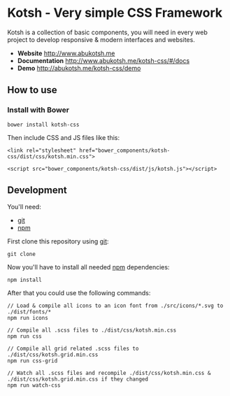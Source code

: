 # Kotsh - Very simple CSS Framework

Kotsh is a collection of basic components, you will need in every web project to develop responsive & modern interfaces and websites.

* __Website__ http://www.abukotsh.me
* __Documentation__ http://www.abukotsh.me/kotsh-css/#/docs
* __Demo__ http://abukotsh.me/kotsh-css/demo

## How to use

### Install with Bower
```
bower install kotsh-css
```
Then include CSS and JS files like this:
```
<link rel="stylesheet" href="bower_components/kotsh-css/dist/css/kotsh.min.css">

<script src="bower_components/kotsh-css/dist/js/kotsh.js"></script>
```

## Development
You'll need:
* [git](https://git-scm.com/)
* [npm](https://www.npmjs.com/get-npm)

First clone this repository using [git](https://git-scm.com/):
```
git clone 
```
Now you'll have to install all needed [npm](https://www.npmjs.com/get-npm) dependencies:
```
npm install
```
After that you could use the following commands:
```
// Load & compile all icons to an icon font from ./src/icons/*.svg to ./dist/fonts/*
npm run icons

// Compile all .scss files to ./dist/css/kotsh.min.css
npm run css

// Compile all grid related .scss files to ./dist/css/kotsh.grid.min.css
npm run css-grid

// Watch all .scss files and recompile ./dist/css/kotsh.min.css & ./dist/css/kotsh.grid.min.css if they changed
npm run watch-css
```

